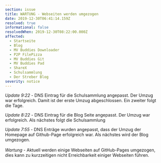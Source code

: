 ```yaml
---
section: issue
title: WARTUNG - Webseiten werden umgezogen
date: 2019-12-30T06:41:14.159Z
resolved: true
informational: false
resolvedWhen: 2019-12-30T08:22:00.000Z
affected:
  - Startseite
  - Blog
  - MV Buddies Downloader
  - P2P FilePizza
  - MV Buddies Git
  - MV Buddies Pad
  - ShareX
  - Schulsammlung
  - Der Streber Blog
severity: notice
---
```

*Update 9:22* - DNS Eintrag für die Schulsammlung angepasst. Der Umzug war erfolgreich. Damit ist der erste Umzug abgeschlossen. Ein zweiter folgt die Tage.

*Update 8:22* - DNS Eintrag für die Blog Seite angepasst. Der Umzug war erfolgreich. Als nächstes folgt die Schulsammlung

*Update 7:55* - DNS Enträge wurden angepasst, dass der Umzug der Homepage auf Github-Page erfolgreich war. Als nächstes wird der Blog umgezogen.\
\
*Wartung* - Aktuell werden einige Webseiten auf GitHub-Pages umgezogen, dies kann zu kurzzeitigen nicht Erreichbarkeit einiger Webseiten führen.
